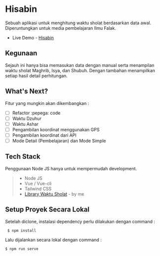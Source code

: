 # Hisabin

Sebuah aplikasi untuk menghitung waktu sholat berdasarkan data awal. Diperuntungkan untuk media pembelajaran Ilmu Falak.

- Live Demo - [Hisabin](https://hisabin.vercel.app/)

## Kegunaan

Sejauh ini hanya bisa memasukan data dengan manual serta menampilan waktu sholat Maghrib, Isya, dan Shubuh. Dengan tambahan menampilkan setiap hasil detail perhitungan.

## What's Next?

Fitur yang mungkin akan dikembangkan :

- [ ] Refactor :pepega: code
- [ ] Waktu Dzuhur
- [ ] Waktu Ashar
- [ ] Pengambilan koordinat menggunakan GPS
- [ ] Pengambilan koordinat dari API
- [ ] Mode Detail (Pembelajaran) dan Mode Simple

## Tech Stack

Penggunaan Node JS hanya untuk mempermudah development.

> - Node JS
> - Vue / Vue-cli
> - Tailwind CSS
> - [Library Waktu Sholat](https://github.com/tikosewads/IslamicPrayerTimes) - by me

## Setup Proyek Secara Lokal

Setelah diclone, instalasi dependency perlu dilakukan dengan command :

     $ npm install

Lalu dijalankan secara lokal dengan command :

    $ npm run serve
